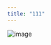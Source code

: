 ```yaml
---
title: "111"
---
```


![image](https://github.com/user-attachments/assets/14484a34-0f6c-406d-b81b-c999a94f0d83)

